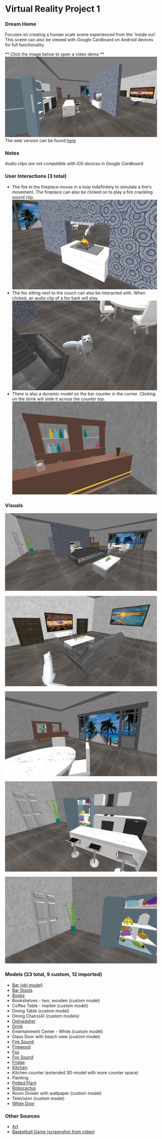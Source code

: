 # Virtual Reality Project 1
### Dream Home
Focuses on creating a human scale scene experienced from the 'inside out'. This scene can also be viewed with Google Cardboard on Android devices for full functionality.

** Click the image below to open a video demo ** <br />
<a href="https://drive.google.com/file/d/1q08BUupbyNBJyxyuUur4MQaWUEn8LkcL/view?usp=sharing">
  <img src="screenshots/overview.png">
</a>
<br />
The web version can be found [here](https://mktaylor5.github.io/)<br />

### Notes
*Audio clips are not compatible with iOS devices in Google Cardboard.*


### User Interactions (3 total)
- The fire in the fireplace moves in a loop indefinitely to simulate a fire's movement. The fireplace can also be clicked on to play a fire crackling sound clip.
![alt text](screenshots/fireplace_interaction.png "Click fireplace")
- The fox sitting next to the couch can also be interacted with. When clicked, an audio clip of a fox bark will play.
![alt text](screenshots/fox_interaction.png "Click fox")
- There is also a dynamic model on the bar counter in the corner. Clicking on the drink will slide it across the counter top.
![alt text](screenshots/drink_interaction.png "Click drink")


### Visuals
![alt text](screenshots/living.png "Living Room")

![alt text](screenshots/tv.png "Living Room - TV")

![alt text](screenshots/dining.png "Dining Room")

![alt text](screenshots/kitchen.png "Kitchen")

![alt text](screenshots/front_door.png "Front Door")


### Models (23 total, 9 custom, 12 imported)
- [Bar (obj model)](https://poly.google.com/view/b4_X-wRqmyP)
- [Bar Stools](https://poly.google.com/view/63U8J3bGSaO)
- [Books](https://poly.google.com/view/3ZqFRk2aK65)
- Bookshelves - two, wooden (custom model)
- Coffee Table - marble (custom model)
- Dining Table (custom model)
- Dining Chairs(4) (custom models)
- [Dishwasher](https://poly.google.com/view/6GFFoaRr-mW)
- [Drink](https://poly.google.com/view/fxdbI0U4gLt)
- Entertainment Center - White (custom model)
- Glass Door with beach view (custom model)
- [Fire Sound](https://freesound.org/people/acclivity/sounds/29939/)
- [Firewood](https://www.cgtrader.com/free-3d-models/architectural/other/fire-wood-d280831d198a659e8d22173c8efdaafc)
- [Fox](https://poly.google.com/view/dK08uQ8-Zm9)
- [Fox Sound](https://averageoutdoorsman.com/wild-game-downloads/fox/)
- [Fridge](https://poly.google.com/view/7ojotRZrabO)
- [Kitchen](https://poly.google.com/view/ekYAOSqE8fI)
- Kitchen counter (extended 3D-model with more counter space)
- Painting
- [Potted Plant](https://poly.google.com/view/92c_Fqfhz5z)
- [Robocactus](https://poly.google.com/view/biz9e5l6NmV)
- Room Divider with wallpaper (custom model)
- Television (custom model)
- [White Door](https://poly.google.com/view/dRvd7q2nO-6)


### Other Sources
- [Art](https://wallpaperscraft.com/image/ocean_sky_light_82603_2560x1600.jpg)
- [Basketball Game (screenshot from video)](https://www.youtube.com/watch?v=Mxv5h-RZWVs)
